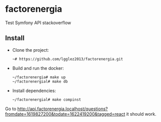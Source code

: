 # factorenergia

Test Symfony API stackoverflow

## Install

*  Clone the project:
    
    ```
   ~# https://github.com/lgglez2013/factorenergia.git
   ```
   
* Build and run the docker:

    ```
    ~/factorenergia# make up
    ~/factorenergial# make db
    ```

* Install dependencies:

    ```
  ~/factorenergial# make compinst
    ```
Go to http://api.factorenergia.localhost/questions?fromdate=1619827200&todate=1622419200&tagged=react  it should work.